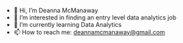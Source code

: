 - 👋 Hi, I’m Deanna McManaway
- 👀 I’m interested in finding an entry level data analytics job
- 🌱 I’m currently learning Data Analytics
- 📫 How to reach me: deannamcmanaway@gmail.com

<!---
DMcManaway/DMcManaway is a ✨ special ✨ repository because its `README.md` (this file) appears on your GitHub profile.
You can click the Preview link to take a look at your changes.
--->
